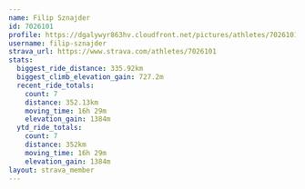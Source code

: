 ```yaml
---
name: Filip Sznajder
id: 7026101
profile: https://dgalywyr863hv.cloudfront.net/pictures/athletes/7026101/2123836/19/large.jpg
username: filip-sznajder
strava_url: https://www.strava.com/athletes/7026101
stats:
  biggest_ride_distance: 335.92km
  biggest_climb_elevation_gain: 727.2m
  recent_ride_totals:
    count: 7
    distance: 352.13km
    moving_time: 16h 29m
    elevation_gain: 1384m
  ytd_ride_totals:
    count: 7
    distance: 352km
    moving_time: 16h 29m
    elevation_gain: 1384m
layout: strava_member
--- 
```

